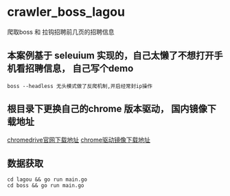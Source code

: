 # crawler_boss_lagou
爬取boss 和 拉钩招聘前几页的招聘信息

## 本案例基于 seleuium 实现的，自己太懒了不想打开手机看招聘信息， 自己写个demo
`boss --headless 无头模式做了反爬机制,开启经常封ip操作`
## 根目录下更换自己的chrome 版本驱动， 国内镜像下载地址 
[chromedrive官网下载地址](https://chromedriver.chromium.org/downloads)
[chrome驱动镜像下载地址](https://npm.taobao.org/mirrors/chromedriver/)


## 数据获取
```
cd lagou && go run main.go
cd boss && go run main.go
```
